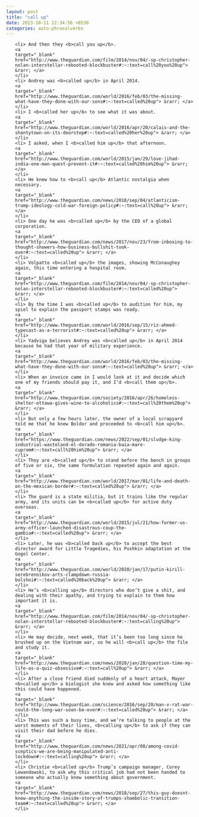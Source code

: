 ```yaml
---
layout: post
title: "call up"
date: 2023-10-11 12:34:56 +0530
categories: auto-phrasalverbs
---
```

<ol>

    <li> And then they <b>call you up</b>.
    <a 
    target="_blank" 
    href="http://www.theguardian.com/film/2014/nov/04/-sp-christopher-nolan-interstellar-rebooted-blockbuster#:~:text=call%20you%20up"> &rarr; </a>
    </li>
    <li> Andrey was <b>called up</b> in April 2014.
    <a 
    target="_blank" 
    href="http://www.theguardian.com/world/2016/feb/03/the-missing-what-have-they-done-with-our-sons#:~:text=called%20up"> &rarr; </a>
    </li>
    <li> I <b>called her up</b> to see what it was about.
    <a 
    target="_blank" 
    href="http://www.theguardian.com/world/2016/apr/20/calais-and-the-shantytown-on-its-doorstep#:~:text=called%20her%20up"> &rarr; </a>
    </li>
    <li> I asked, when I <b>called him up</b> that afternoon.
    <a 
    target="_blank" 
    href="http://www.theguardian.com/world/2015/jan/29/love-jihad-india-one-man-quest-prevent-it#:~:text=called%20him%20up"> &rarr; </a>
    </li>
    <li> He knew how to <b>call up</b> Atlantic nostalgia when necessary.
    <a 
    target="_blank" 
    href="http://www.theguardian.com/news/2018/sep/04/atlanticism-trump-ideology-cold-war-foreign-policy#:~:text=call%20up"> &rarr; </a>
    </li>
    <li> One day he was <b>called up</b> by the CEO of a global corporation.
    <a 
    target="_blank" 
    href="http://www.theguardian.com/news/2017/nov/23/from-inboxing-to-thought-showers-how-business-bullshit-took-over#:~:text=called%20up"> &rarr; </a>
    </li>
    <li> Volpatto <b>called up</b> the images, showing McConaughey again, this time entering a hospital room.
    <a 
    target="_blank" 
    href="http://www.theguardian.com/film/2014/nov/04/-sp-christopher-nolan-interstellar-rebooted-blockbuster#:~:text=called%20up"> &rarr; </a>
    </li>
    <li> By the time I was <b>called up</b> to audition for him, my spiel to explain the passport stamps was ready.
    <a 
    target="_blank" 
    href="http://www.theguardian.com/world/2016/sep/15/riz-ahmed-typecast-as-a-terrorist#:~:text=called%20up"> &rarr; </a>
    </li>
    <li> Yadviga believes Andrey was <b>called up</b> in April 2014 because he had that year of military experience.
    <a 
    target="_blank" 
    href="http://www.theguardian.com/world/2016/feb/03/the-missing-what-have-they-done-with-our-sons#:~:text=called%20up"> &rarr; </a>
    </li>
    <li> When an invoice came in I would look at it and decide which one of my friends should pay it, and I’d <b>call them up</b>.
    <a 
    target="_blank" 
    href="http://www.theguardian.com/society/2016/apr/26/homeless-shelter-ottawa-gives-wine-to-alcoholics#:~:text=call%20them%20up"> &rarr; </a>
    </li>
    <li> But only a few hours later, the owner of a local scrapyard told me that he knew Boldor and proceeded to <b>call him up</b>.
    <a 
    target="_blank" 
    href="https://www.theguardian.com/news/2022/sep/01/sludge-king-industrial-wasteland-el-dorado-romania-baia-mare-cuprom#:~:text=call%20him%20up"> &rarr; </a>
    </li>
    <li> They are <b>called up</b> to stand before the bench in groups of five or six, the same formulation repeated again and again.
    <a 
    target="_blank" 
    href="http://www.theguardian.com/world/2017/mar/01/life-and-death-on-the-mexican-border#:~:text=called%20up"> &rarr; </a>
    </li>
    <li> The guard is a state militia, but it trains like the regular army, and its units can be <b>called up</b> for active duty overseas.
    <a 
    target="_blank" 
    href="http://www.theguardian.com/world/2015/jul/21/how-former-us-army-officer-launched-disastrous-coup-the-gambia#:~:text=called%20up"> &rarr; </a>
    </li>
    <li> Later, he was <b>called back up</b> to accept the best director award for Little Tragedies, his Pushkin adaptation at the Gogol Center.
    <a 
    target="_blank" 
    href="http://www.theguardian.com/world/2020/jan/17/putin-kirill-serebrennikov-arts-clampdown-russia-bolshoi#:~:text=called%20back%20up"> &rarr; </a>
    </li>
    <li> He’s <b>calling up</b> directors who don’t give a shit, and dealing with their apathy, and trying to explain to them how important it is.
    <a 
    target="_blank" 
    href="http://www.theguardian.com/film/2014/nov/04/-sp-christopher-nolan-interstellar-rebooted-blockbuster#:~:text=calling%20up"> &rarr; </a>
    </li>
    <li> He may decide, next week, that it’s been too long since he brushed up on the Vietnam war, so he will <b>call up</b> the file and study it.
    <a 
    target="_blank" 
    href="http://www.theguardian.com/news/2020/jan/28/question-time-my-life-as-a-quiz-obsessive#:~:text=call%20up"> &rarr; </a>
    </li>
    <li> After a close friend died suddenly of a heart attack, Mayer <b>called up</b> a biologist she knew and asked how something like this could have happened.
    <a 
    target="_blank" 
    href="http://www.theguardian.com/science/2016/sep/20/man-v-rat-war-could-the-long-war-soon-be-over#:~:text=called%20up"> &rarr; </a>
    </li>
    <li> This was such a busy time, and we’re talking to people at the worst moments of their lives, <b>calling up</b> to ask if they can visit their dad before he dies.
    <a 
    target="_blank" 
    href="http://www.theguardian.com/news/2021/apr/08/among-covid-sceptics-we-are-being-manipulated-anti-lockdown#:~:text=calling%20up"> &rarr; </a>
    </li>
    <li> Christie <b>called up</b> Trump’s campaign manager, Corey Lewandowski, to ask why this critical job had not been handed to someone who actually knew something about government.
    <a 
    target="_blank" 
    href="http://www.theguardian.com/news/2018/sep/27/this-guy-doesnt-know-anything-the-inside-story-of-trumps-shambolic-transition-team#:~:text=called%20up"> &rarr; </a>
    </li>
